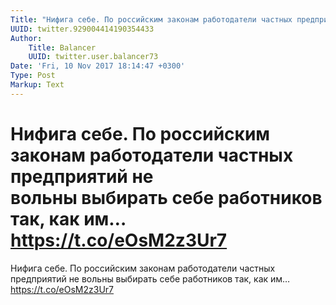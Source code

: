 ```yaml
---
Title: "Нифига себе. По российским законам работодатели частных предприятий не вольны\_выбирать\_себе работников так, как им… https://t.co/eOsM2z3Ur7"
UUID: twitter.929004414190354433
Author:
    Title: Balancer
    UUID: twitter.user.balancer73
Date: 'Fri, 10 Nov 2017 18:14:47 +0300'
Type: Post
Markup: Text
---
```


# Нифига себе. По российским законам работодатели частных предприятий не вольны выбирать себе работников так, как им… https://t.co/eOsM2z3Ur7

Нифига себе. По российским законам работодатели частных
предприятий не вольны выбирать себе работников так, как им…
https://t.co/eOsM2z3Ur7
